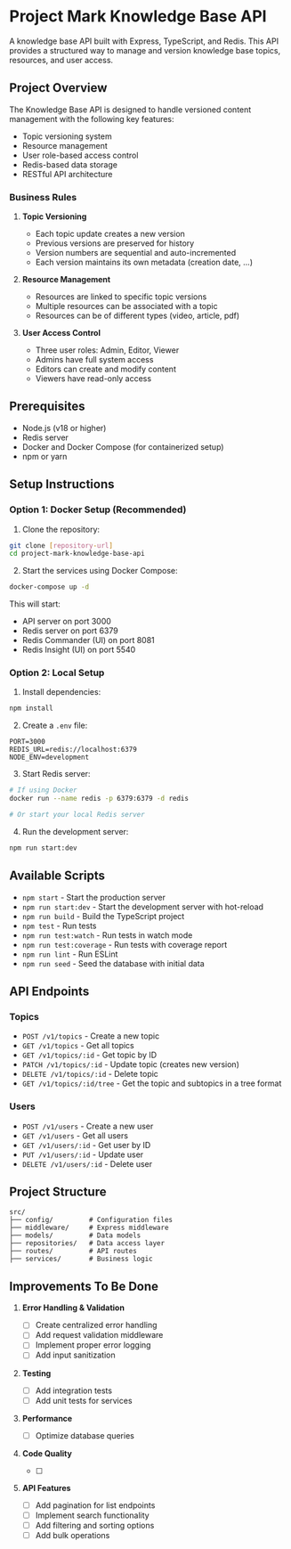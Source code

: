 # Project Mark Knowledge Base API

A knowledge base API built with Express, TypeScript, and Redis. This API provides a structured way to manage and version knowledge base topics, resources, and user access.

## Project Overview

The Knowledge Base API is designed to handle versioned content management with the following key features:

- Topic versioning system
- Resource management
- User role-based access control
- Redis-based data storage
- RESTful API architecture

### Business Rules

1. **Topic Versioning**

   - Each topic update creates a new version
   - Previous versions are preserved for history
   - Version numbers are sequential and auto-incremented
   - Each version maintains its own metadata (creation date, ...)

2. **Resource Management**

   - Resources are linked to specific topic versions
   - Multiple resources can be associated with a topic
   - Resources can be of different types (video, article, pdf)

3. **User Access Control**
   - Three user roles: Admin, Editor, Viewer
   - Admins have full system access
   - Editors can create and modify content
   - Viewers have read-only access

## Prerequisites

- Node.js (v18 or higher)
- Redis server
- Docker and Docker Compose (for containerized setup)
- npm or yarn

## Setup Instructions

### Option 1: Docker Setup (Recommended)

1. Clone the repository:

```bash
git clone [repository-url]
cd project-mark-knowledge-base-api
```

2. Start the services using Docker Compose:

```bash
docker-compose up -d
```

This will start:

- API server on port 3000
- Redis server on port 6379
- Redis Commander (UI) on port 8081
- Redis Insight (UI) on port 5540

### Option 2: Local Setup

1. Install dependencies:

```bash
npm install
```

2. Create a `.env` file:

```env
PORT=3000
REDIS_URL=redis://localhost:6379
NODE_ENV=development
```

3. Start Redis server:

```bash
# If using Docker
docker run --name redis -p 6379:6379 -d redis

# Or start your local Redis server
```

4. Run the development server:

```bash
npm run start:dev
```

## Available Scripts

- `npm start` - Start the production server
- `npm run start:dev` - Start the development server with hot-reload
- `npm run build` - Build the TypeScript project
- `npm test` - Run tests
- `npm run test:watch` - Run tests in watch mode
- `npm run test:coverage` - Run tests with coverage report
- `npm run lint` - Run ESLint
- `npm run seed` - Seed the database with initial data

## API Endpoints

### Topics

- `POST /v1/topics` - Create a new topic
- `GET /v1/topics` - Get all topics
- `GET /v1/topics/:id` - Get topic by ID
- `PATCH /v1/topics/:id` - Update topic (creates new version)
- `DELETE /v1/topics/:id` - Delete topic
- `GET /v1/topics/:id/tree` - Get the topic and subtopics in a tree format

### Users

- `POST /v1/users` - Create a new user
- `GET /v1/users` - Get all users
- `GET /v1/users/:id` - Get user by ID
- `PUT /v1/users/:id` - Update user
- `DELETE /v1/users/:id` - Delete user

## Project Structure

```
src/
├── config/         # Configuration files
├── middleware/     # Express middleware
├── models/         # Data models
├── repositories/   # Data access layer
├── routes/         # API routes
├── services/       # Business logic
```

## Improvements To Be Done

1. **Error Handling & Validation**

   - [ ] Create centralized error handling
   - [ ] Add request validation middleware
   - [ ] Implement proper error logging
   - [ ] Add input sanitization

3. **Testing**

   - [ ] Add integration tests
   - [ ] Add unit tests for services

4. **Performance**

   - [ ] Optimize database queries

5. **Code Quality**

   - [ ]

6. **API Features**
   - [ ] Add pagination for list endpoints
   - [ ] Implement search functionality
   - [ ] Add filtering and sorting options
   - [ ] Add bulk operations

